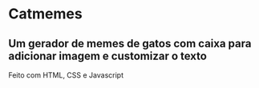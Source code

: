 # Catmemes

## Um gerador de memes de gatos com caixa para adicionar imagem e customizar o texto

Feito com HTML, CSS e Javascript


